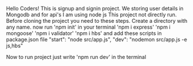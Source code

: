 Hello Coders!
This is signup and signin project.
We storing user details in Mongodb and for api's I am using node js
This project not directly run.
Before cloning the project you need to these steps.
Create a directory with any name.
now run 'npm init' in your terminal
 'npm i express' 
 'npm i mongoose'
 'npm i validator'
 'npm i hbs'
 and add these scripts in package.json file  "start": "node src/app.js",
    "dev": "nodemon src/app.js -e js,hbs"
    
 Now to run project just write 'npm run dev' in the terminal

